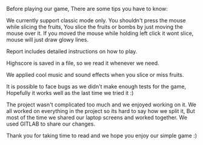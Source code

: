 Before playing our game, There are some tips you have to know:

We currently support classic mode only.
You shouldn't press the mouse while slicing the fruits,
You slice the fruits or bombs by just moving the mouse over it.
If you moved the mouse while holding left click it wont slice,
mouse will just draw glowy lines.

Report includes detailed instructions on how to play.

Highscore is saved in a file, so we read it whenever we need.

We applied cool music and sound effects when you slice or miss fruits.

It is possible to face bugs as we didn't make enough tests for the game,
Hopefully it works well as the last time we tried it :)

The project wasn't complicated too much and we enjoyed working on it.
We all worked on everything in the project so its hard to say how we split it,
But most of the time we shared our laptop screens and worked together.
We used GITLAB to share our changes.

Thank you for taking time to read and we hope you enjoy our simple game :)